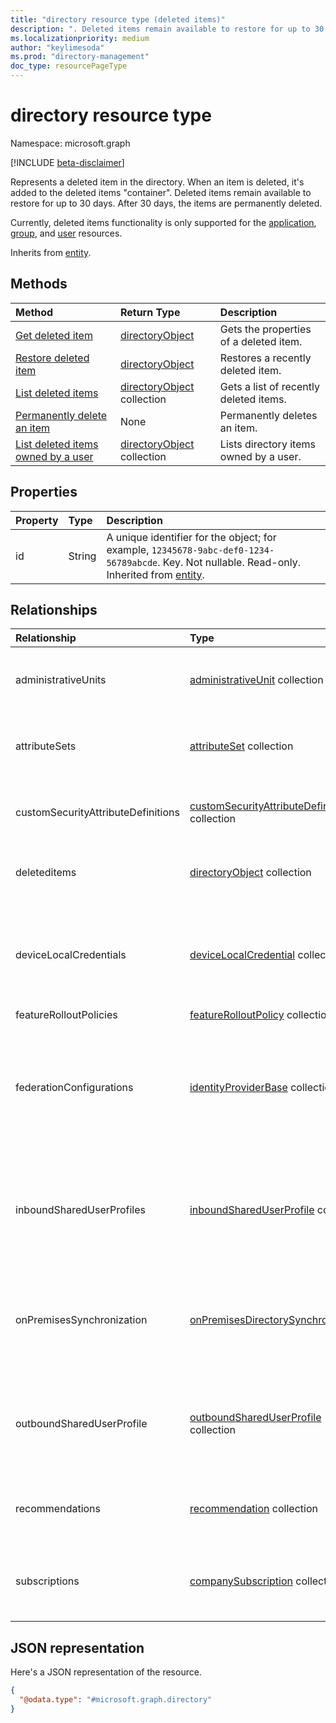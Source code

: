 ```yaml
---
title: "directory resource type (deleted items)"
description: ". Deleted items remain available to restore for up to 30 days. After 30 days, the items are permanently deleted."
ms.localizationpriority: medium
author: "keylimesoda"
ms.prod: "directory-management"
doc_type: resourcePageType
---
```


# directory resource type

Namespace: microsoft.graph

[!INCLUDE [beta-disclaimer](../../includes/beta-disclaimer.md)]

Represents a deleted item in the directory. When an item is deleted, it's added to the deleted items "container". Deleted items remain available to restore for up to 30 days. After 30 days, the items are permanently deleted.

Currently, deleted items functionality is only supported for the [application](application.md), [group](group.md), and [user](user.md) resources.

Inherits from [entity](entity.md).

## Methods

| Method                                                                                     | Return Type                                      | Description                            |
| :----------------------------------------------------------------------------------------- | :----------------------------------------------- | :------------------------------------- |
| [Get deleted item](../api/directory-deleteditems-get.md)                                   | [directoryObject](directoryobject.md)            | Gets the properties of a deleted item. |
| [Restore deleted item](../api/directory-deleteditems-restore.md)                           | [directoryObject](directoryobject.md)            | Restores a recently deleted item.      |
| [List deleted items](../api/directory-deleteditems-list.md)                                | [directoryObject](directoryobject.md) collection | Gets a list of recently deleted items. |
| [Permanently delete an item](../api/directory-deleteditems-delete.md)                      | None                                             | Permanently deletes an item.           |
| [List deleted items owned by a user](../api/directory-deleteditems-getuserownedobjects.md) | [directoryObject](directoryobject.md) collection | Lists directory items owned by a user. |

## Properties

| Property | Type   | Description                                                                                                                                              |
| :------- | :----- | :------------------------------------------------------------------------------------------------------------------------------------------------------- |
| id       | String | A unique identifier for the object; for example, `12345678-9abc-def0-1234-56789abcde`. Key. Not nullable. Read-only. Inherited from [entity](entity.md). |

## Relationships

| Relationship                       | Type                                                                                     | Description                                                                                                               |
| :--------------------------------- | :--------------------------------------------------------------------------------------- | :------------------------------------------------------------------------------------------------------------------------ |
| administrativeUnits                | [administrativeUnit](administrativeunit.md) collection                                   | Conceptual container for user and group directory objects.                                                                |
| attributeSets                      | [attributeSet](attributeset.md) collection                                               | Group of related custom security attribute definitions.                                                                   |
| customSecurityAttributeDefinitions | [customSecurityAttributeDefinition](customsecurityattributedefinition.md) collection     | Schema of a custom security attributes (key-value pairs).                                                                 |
| deleteditems                       | [directoryObject](directoryobject.md) collection                                         | Recently deleted items. Read-only. Nullable.     
                                     |
| deviceLocalCredentials             | [deviceLocalCredential](../resources/devicelocalcredential.md) collection                | The credentials of the device's local administrator account backed up to Microsoft Entra ID.                            |
| featureRolloutPolicies             | [featureRolloutPolicy](featurerolloutpolicy.md) collection                               | Nullable.                                                                                                                 |
| federationConfigurations           | [identityProviderBase](../resources/identityproviderbase.md) collection                  | Configure domain federation with organizations whose identity provider (IdP) supports either the SAML or WS-Fed protocol. |
| inboundSharedUserProfiles          | [inboundSharedUserProfile](inboundshareduserprofile.md) collection                       | A collection of external Azure AD users whose profile data has been shared with the Azure AD tenant. Nullable.           |
| onPremisesSynchronization          | [onPremisesDirectorySynchronization](../resources/onpremisesdirectorysynchronization.md) | A container for on-premises directory synchronization functionalities that are available for the organization.      |
| outboundSharedUserProfile          | [outboundSharedUserProfile](outboundshareduserprofile.md) collection                     | A collection of Azure AD users whose profile data has been shared with an external Azure AD tenant. Nullable.           |
| recommendations                    | [recommendation](../resources/recommendation.md) collection                              | List of recommended improvements to improve tenant posture.                                                               |
| subscriptions                      | [companySubscription](companysubscription.md) collection                                 | List of commercial subscriptions that an organization has acquired.                                                       |

## JSON representation

Here's a JSON representation of the resource.

<!-- {
  "blockType": "resource",
  "keyProperty":"id",
  "optionalProperties": [],
  "@odata.type": "microsoft.graph.directory"
}-->

```json
{
  "@odata.type": "#microsoft.graph.directory"
}
```

<!-- uuid: 8fcb5dbc-d5aa-4681-8e31-b001d5168d79
2015-10-25 14:57:30 UTC -->
<!--
{
  "type": "#page.annotation",
  "description": "directory resource",
  "keywords": "",
  "section": "documentation",
  "tocPath": "",
  "suppressions": []
}
-->

